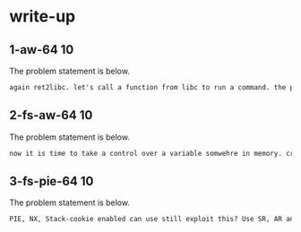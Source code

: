 # write-up

## 1-aw-64 10

The problem statement is below.

```md
again ret2libc. let's call a function from libc to run a command. the program took care of setreguid() for you.
```

## 2-fs-aw-64 10

The problem statement is below.

```md
now it is time to take a control over a variable somwehre in memory. craft your input to overwrite and pass the check.
```

## 3-fs-pie-64 10

The problem statement is below.

```md
PIE, NX, Stack-cookie enabled can use still exploit this? Use SR, AR and AW wisely to read the flag!
```
